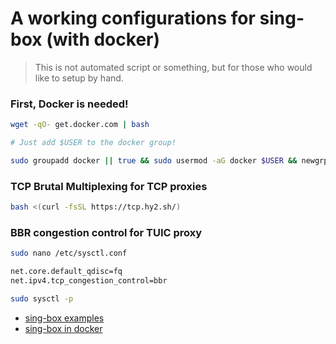 A working configurations for sing-box (with docker)
===

> This is not automated script or something, but for those who would like to setup by hand.

### First, Docker is needed!

```sh
wget -qO- get.docker.com | bash

# Just add $USER to the docker group!

sudo groupadd docker || true && sudo usermod -aG docker $USER && newgrp docker

```

### TCP Brutal Multiplexing for TCP proxies

```sh
bash <(curl -fsSL https://tcp.hy2.sh/)
```


### BBR congestion control for TUIC proxy
```sh
sudo nano /etc/sysctl.conf

net.core.default_qdisc=fq
net.ipv4.tcp_congestion_control=bbr

sudo sysctl -p
```

- [sing-box examples](/examples/)
- [sing-box in docker](/docker/)


<!-- ### My example setup -->
<!-- ```sh -->
<!-- git clone --single-branch --branch release https://github.com/minlaxz/nekohasekai.git -->
<!-- cd nekohasekai/reverse-proxy && ./setup.sh && cd ../.. -->
<!-- mv .env.sample .env -->
<!-- ``` -->
<!-- bash <(curl -fsSL https://tcp.hy2.sh/) -->
<!-- bash <(wget -qO- https://raw.githubusercontent.com/GFW4Fun/S-UI-PRO/master/s-ui-pro.sh) -install yes -->
